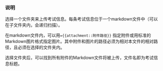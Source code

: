 ### 说明

选择一个文件夹来上传考试信息。每条考试信息位于一个markdown文件中（可以在子文件夹内，会递归扫描）。

在markdown文件内，可以用`={{attachment::附件路径}}` 指定附件或用标准的Markdown图片格式指定图片。其中附件和图片的路径必须为相对本文件的相对路径，且必须在选择的文件夹内。

选择文件夹后，可以找到所有附件的Markdown文件将被上传，文件名即为考试信息标题。
